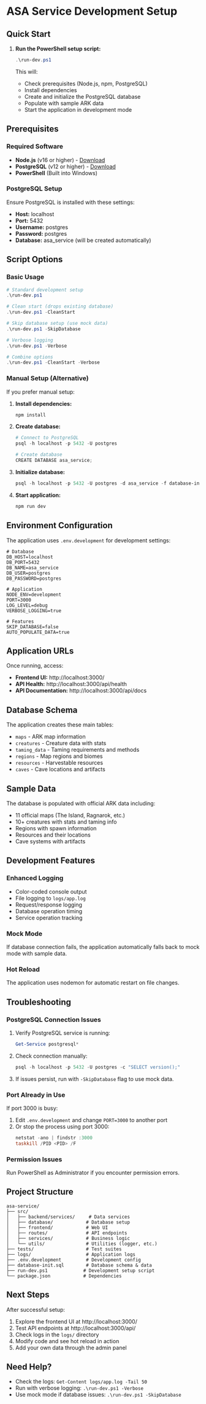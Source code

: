 # ASA Service Development Setup

## Quick Start

1. **Run the PowerShell setup script:**
   ```powershell
   .\run-dev.ps1
   ```

   This will:
   - Check prerequisites (Node.js, npm, PostgreSQL)
   - Install dependencies
   - Create and initialize the PostgreSQL database
   - Populate with sample ARK data
   - Start the application in development mode

## Prerequisites

### Required Software
- **Node.js** (v16 or higher) - [Download](https://nodejs.org/)
- **PostgreSQL** (v12 or higher) - [Download](https://www.postgresql.org/download/windows/)
- **PowerShell** (Built into Windows)

### PostgreSQL Setup
Ensure PostgreSQL is installed with these settings:
- **Host:** localhost
- **Port:** 5432
- **Username:** postgres
- **Password:** postgres
- **Database:** asa_service (will be created automatically)

## Script Options

### Basic Usage
```powershell
# Standard development setup
.\run-dev.ps1

# Clean start (drops existing database)
.\run-dev.ps1 -CleanStart

# Skip database setup (use mock data)
.\run-dev.ps1 -SkipDatabase

# Verbose logging
.\run-dev.ps1 -Verbose

# Combine options
.\run-dev.ps1 -CleanStart -Verbose
```

### Manual Setup (Alternative)

If you prefer manual setup:

1. **Install dependencies:**
   ```powershell
   npm install
   ```

2. **Create database:**
   ```powershell
   # Connect to PostgreSQL
   psql -h localhost -p 5432 -U postgres

   # Create database
   CREATE DATABASE asa_service;
   ```

3. **Initialize database:**
   ```powershell
   psql -h localhost -p 5432 -U postgres -d asa_service -f database-init.sql
   ```

4. **Start application:**
   ```powershell
   npm run dev
   ```

## Environment Configuration

The application uses `.env.development` for development settings:

```env
# Database
DB_HOST=localhost
DB_PORT=5432
DB_NAME=asa_service
DB_USER=postgres
DB_PASSWORD=postgres

# Application
NODE_ENV=development
PORT=3000
LOG_LEVEL=debug
VERBOSE_LOGGING=true

# Features
SKIP_DATABASE=false
AUTO_POPULATE_DATA=true
```

## Application URLs

Once running, access:
- **Frontend UI:** http://localhost:3000/
- **API Health:** http://localhost:3000/api/health
- **API Documentation:** http://localhost:3000/api/docs

## Database Schema

The application creates these main tables:
- `maps` - ARK map information
- `creatures` - Creature data with stats
- `taming_data` - Taming requirements and methods
- `regions` - Map regions and biomes
- `resources` - Harvestable resources
- `caves` - Cave locations and artifacts

## Sample Data

The database is populated with official ARK data including:
- 11 official maps (The Island, Ragnarok, etc.)
- 10+ creatures with stats and taming info
- Regions with spawn information
- Resources and their locations
- Cave systems with artifacts

## Development Features

### Enhanced Logging
- Color-coded console output
- File logging to `logs/app.log`
- Request/response logging
- Database operation timing
- Service operation tracking

### Mock Mode
If database connection fails, the application automatically falls back to mock mode with sample data.

### Hot Reload
The application uses nodemon for automatic restart on file changes.

## Troubleshooting

### PostgreSQL Connection Issues
1. Verify PostgreSQL service is running:
   ```powershell
   Get-Service postgresql*
   ```

2. Check connection manually:
   ```powershell
   psql -h localhost -p 5432 -U postgres -c "SELECT version();"
   ```

3. If issues persist, run with `-SkipDatabase` flag to use mock data.

### Port Already in Use
If port 3000 is busy:
1. Edit `.env.development` and change `PORT=3000` to another port
2. Or stop the process using port 3000:
   ```powershell
   netstat -ano | findstr :3000
   taskkill /PID <PID> /F
   ```

### Permission Issues
Run PowerShell as Administrator if you encounter permission errors.

## Project Structure

```
asa-service/
├── src/
│   ├── backend/services/     # Data services
│   ├── database/            # Database setup
│   ├── frontend/            # Web UI
│   ├── routes/              # API endpoints
│   ├── services/            # Business logic
│   └── utils/               # Utilities (logger, etc.)
├── tests/                   # Test suites
├── logs/                    # Application logs
├── .env.development         # Development config
├── database-init.sql        # Database schema & data
├── run-dev.ps1             # Development setup script
└── package.json            # Dependencies
```

## Next Steps

After successful setup:
1. Explore the frontend UI at http://localhost:3000/
2. Test API endpoints at http://localhost:3000/api/
3. Check logs in the `logs/` directory
4. Modify code and see hot reload in action
5. Add your own data through the admin panel

## Need Help?

- Check the logs: `Get-Content logs/app.log -Tail 50`
- Run with verbose logging: `.\run-dev.ps1 -Verbose`
- Use mock mode if database issues: `.\run-dev.ps1 -SkipDatabase`
